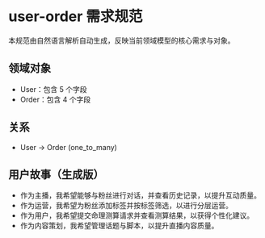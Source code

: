 # user-order 需求规范

本规范由自然语言解析自动生成，反映当前领域模型的核心需求与对象。

## 领域对象
- User：包含 5 个字段
- Order：包含 4 个字段

## 关系
- User -> Order (one_to_many)

## 用户故事（生成版）
- 作为主播，我希望能够与粉丝进行对话，并查看历史记录，以提升互动质量。
- 作为运营，我希望为粉丝添加标签并按标签筛选，以进行分层运营。
- 作为用户，我希望提交命理测算请求并查看测算结果，以获得个性化建议。
- 作为内容策划，我希望管理话题与脚本，以提升直播内容质量。
